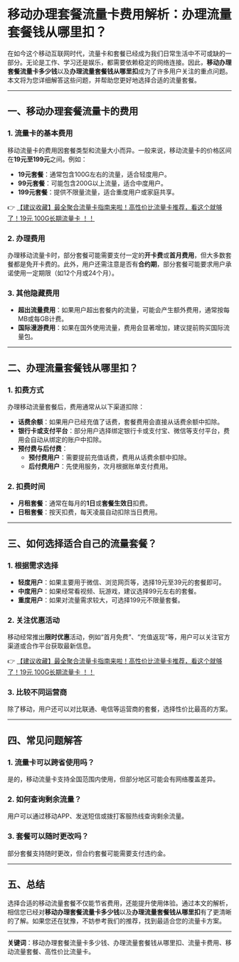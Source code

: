 # 移动办理套餐流量卡费用解析：办理流量套餐钱从哪里扣？

在如今这个移动互联网时代，流量卡和套餐已经成为我们日常生活中不可或缺的一部分。无论是工作、学习还是娱乐，都需要依赖稳定的网络连接。因此，**移动办理套餐流量卡多少钱**以及**办理流量套餐钱从哪里扣**成为了许多用户关注的重点问题。本文将为您详细解答这些问题，并帮助您更好地选择合适的流量套餐。

---

## 一、移动办理套餐流量卡的费用

### 1. 流量卡的基本费用
移动流量卡的费用因套餐类型和流量大小而异。一般来说，移动流量卡的价格区间在**19元至199元**之间。例如：
- **19元套餐**：通常包含100G左右的流量，适合轻度用户。
- **99元套餐**：可能包含200G以上流量，适合中度用户。
- **199元套餐**：提供不限量流量，适合重度用户或家庭共享。

👉 [【建议收藏】最全聚合流量卡指南来啦！高性价比流量卡推荐，看这个就够了！19元 100G长期流量卡 ！！](https://bit.ly/Liuliangka)

### 2. 办理费用
办理移动流量卡时，部分套餐可能需要支付一定的**开卡费**或**首月费用**，但大多数套餐都是免开卡费的。此外，用户还需注意是否有**合约期**，部分套餐可能要求用户承诺使用一定期限（如12个月或24个月）。

### 3. 其他隐藏费用
- **超出流量费用**：如果用户超出套餐内的流量，可能会产生额外费用，通常按每MB或每GB计费。
- **国际漫游费用**：如果在国外使用流量，费用会显著增加，建议提前购买国际流量包。

---

## 二、办理流量套餐钱从哪里扣？

### 1. 扣费方式
办理移动流量套餐后，费用通常从以下渠道扣除：
- **话费余额**：如果用户已经充值了话费，套餐费用会直接从话费余额中扣除。
- **银行卡或支付平台**：部分用户选择绑定银行卡或支付宝、微信等支付平台，费用会自动从绑定的账户中扣除。
- **预付费与后付费**：
  - **预付费用户**：需要提前充值话费，费用从话费余额中扣除。
  - **后付费用户**：先使用服务，次月根据账单支付费用。

### 2. 扣费时间
- **月租套餐**：通常在每月的**1日**或**套餐生效日**扣费。
- **日租套餐**：按天扣费，每天凌晨自动扣除当日费用。

---

## 三、如何选择适合自己的流量套餐？

### 1. 根据需求选择
- **轻度用户**：如果主要用于微信、浏览网页等，选择19元至39元的套餐即可。
- **中度用户**：如果经常看视频、玩游戏，建议选择99元左右的套餐。
- **重度用户**：如果对流量需求较大，可选择199元不限量套餐。

### 2. 关注优惠活动
移动经常推出**限时优惠**活动，例如“首月免费”、“充值返现”等，用户可以关注官方渠道或合作平台获取最新信息。

👉 [【建议收藏】最全聚合流量卡指南来啦！高性价比流量卡推荐，看这个就够了！19元 100G长期流量卡 ！！](https://bit.ly/Liuliangka)

### 3. 比较不同运营商
除了移动，用户还可以对比联通、电信等运营商的套餐，选择性价比最高的方案。

---

## 四、常见问题解答

### 1. 流量卡可以跨省使用吗？
是的，移动流量卡支持全国范围内使用，但部分地区可能会有网络覆盖差异。

### 2. 如何查询剩余流量？
用户可以通过移动APP、发送短信或拨打客服热线查询剩余流量。

### 3. 套餐可以随时更改吗？
部分套餐支持随时更改，但合约套餐可能需要支付违约金。

---

## 五、总结

选择合适的移动流量套餐不仅能节省费用，还能提升使用体验。通过本文的解析，相信您已经对**移动办理套餐流量卡多少钱**以及**办理流量套餐钱从哪里扣**有了更清晰的了解。如果您还在犹豫，不妨参考我们的推荐，找到最适合您的流量卡方案。

---

**关键词**：移动办理套餐流量卡多少钱、办理流量套餐钱从哪里扣、流量卡费用、移动流量套餐、高性价比流量卡。